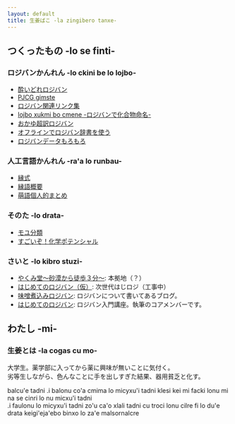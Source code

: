 ```yaml
---
layout: default
title: 生姜ばこ -la zingibero tanxe-
---
```


## つくったもの -lo se finti-

### ロジバンかんれん -lo ckini be lo lojbo-
<ul class="big">
<li><a href="article/lojbo/xalbebna_lojban.html">酔いどれロジバン</a></li>
<li><a href="article/lojbo/pjcg_gimste/index.html">PJCG gimste</a></li>
<li><a href="article/lojbo/jbo_links.html">ロジバン関連リンク集 </a></li>
<li><a href="article/lojbo/jbo_chemical.html">lojbo xukmi bo cmene -ロジバンで化合物命名- </a></li>
<li ><a href="article/lojbo/kaniuban/kaniuban_index.html">おかゆ超訳ロジバン</a></li>
<li ><a href="article/lojbo/jbo_goldendict.html">オフラインでロジバン辞書を使う</a></li>
<li ><a href="article/lojbo/jbo_file/jbo_file.html">ロジバンデータもろもろ</a></li>
</ul>

### 人工言語かんれん -ra'a lo runbau-
<ul class="big">
<li ><a href="article/runbau/eniciki.html">縁式</a></li>
<li ><a href="article/runbau/engo/engo_non_genle.html">縁語概要</a></li>
<li ><a href="article/runbau/kiskrun_memo.html">萌語個人的まとめ</a></li>
</ul>


### そのた -lo drata-
<ul class="big">
<li ><a href="article/moyu_classification.html">モユ分類</a></li>
<li ><a href="article/chemicalp.html">すごいぞ！化学ポテンシャル</a></li>
</ul>

### さいと -lo kibro stuzi-
<ul class="big">
<li ><a href="http://yakumido.blogspot.jp/">やくみ堂～砂漠から徒歩３分～</a>: 本拠地（？）</li>
<li><a href="/hajiloji/">はじめてのロジバン（仮）</a>: 次世代はじロジ（工事中）</li>
<li><a href="http://misonikomilojban.blogspot.jp/">味噌煮込みロジバン</a>: ロジバンについて書いてあるブログ。</li>
<li><a href="http://seesaawiki.jp/hajiloji/">はじめてのロジバン</a>: ロジバン入門講座。執筆のコアメンバーです。</li>
</ul>


<!--
<h3 >- じゃんく ぷよぐやむ -</h3>
<ul class="list1">
<li><a href="./js/canv.html">２つのバネに繋がれた物体の運動</a></li>
<li><a href="./js/randomass.html">ランダマス</a></li>
<li><a href="./js/crazyclock.html">crazy clock</a></li>
<li><a href="./js/mosaic.html">mosaic</a></li>
<li><a href="./js/cellautomata.html">ライフゲーム</a></li>
<li><a href="./js/ball.html">ボール</a></li>
<li><a href="./js/lifegame_mini.html">ライフゲーム - mini -</a></li>
<li><a href="./js/ball_att.html">ボールと戯れ</a></li>
<li><a href="./js/diffusion.html">拡散</a></li>
<li><a href="./js/turing.html">反応拡散方程式</a></li>
<li><a href=""></a></li>        
</ul>
-->

## わたし -mi-

### 生姜とは -la cogas cu mo-
<div class="box">
<p>大学生。薬学部に入ってから薬に興味が無いことに気付く。<br>
劣等生しながら、色んなことに手を出しすぎた結果、器用貧乏と化す。</p>

<p>balcu'e tadni .i balonu co'a cmima lo micyxu'i tadni klesi kei mi facki lonu mi na se cinri lo nu micxu'i tadni<br>
.i faulonu lo micyxu'i tadni zo'u ca'o xlali tadni cu troci lonu cilre fi lo du'e drata keigi'eja'ebo binxo lo za'e malsornalcre</p>
</div>
